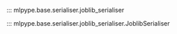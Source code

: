 ::: mlpype.base.serialiser.joblib_serialiser

::: mlpype.base.serialiser.joblib_serialiser.JoblibSerialiser